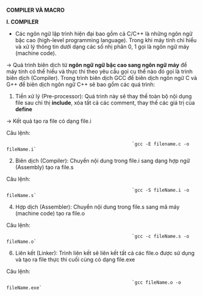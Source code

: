 **COMPILER VÀ MACRO**

**I. COMPILER**

- Các ngôn ngữ lập trình hiện đại bao gồm cả C/C++ là những ngôn ngữ bậc cao (high-level programming language). Trong khi máy tính chỉ hiểu và xử lý thông tin dưới dạng các số nhị phân 0, 1 gọi là ngôn ngữ máy (machine code).

-> Quá trình biên dịch từ **ngôn ngữ ngữ bậc cao sang ngôn ngữ máy** để máy tính có thể hiểu và thực thi theo yêu cầu gọi cụ thể nào đó gọi là trình biên dịch (Compiler). Trong trình biên dịch GCC để biên dịch ngôn ngữ C và G++ để biên dịch ngôn ngữ C++ sẽ bao gồm các quá trình:

1. Tiền xử lý (Pre-processor): Quá trình này sẽ thay thế toàn bộ nội dụng file sau chỉ thị **include**, xóa tất cả các comment, thay thế các giá trị của **define**

-> Kết quả tạo ra file có dạng file.i

Câu lệnh:

                                                  `gcc -E filename.c -o fileName.i`

2. Biên dịch (Compiler): Chuyển nội dung trong file.i sang dạng hợp ngữ (Assembly) tạo ra file.s

Câu lệnh:

                                                  `gcc -S fileName.i -o fileName.s`

4. Hợp dịch (Assembler): Chuyển nội dung trong file.s sang mã máy (machine code) tạo ra file.o

Câu lệnh:

                                                  `gcc -c fileName.s -o fileName.o`


6. Liên kết (Linker): Trình liên kết sẽ liên kết tất cả các file.o được sử dụng và tạo ra file thực thi cuối cùng có dạng file.exe

Câu lệnh:

                                                  `gcc fileName.o -o fileName.exe`

